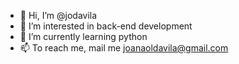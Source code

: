 - 👋 Hi, I’m @jodavila
- 👀 I’m interested in back-end development
- 🌱 I’m currently learning python
- 📫 To reach me, mail me joanaoldavila@gmail.com

<!---
jodavila/jodavila is a ✨ special ✨ repository because its `README.md` (this file) appears on your GitHub profile.
You can click the Preview link to take a look at your changes.
--->
